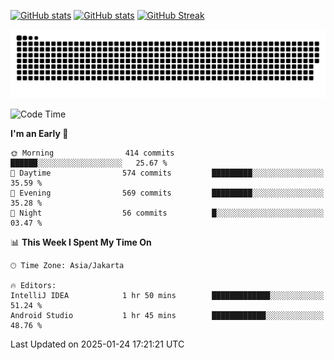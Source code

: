 [![GitHub stats](https://github-readme-stats.vercel.app/api?username=aurelioklv&card_width=500&show_icons=true&rank_icon=github&theme=solarized-dark#gh-dark-mode-only)](https://github.com/anuraghazra/github-readme-stats#gh-dark-mode-only)
[![GitHub stats](https://github-readme-stats.vercel.app/api?username=aurelioklv&card_width=500&show_icons=true&rank_icon=github&theme=buefy#gh-light-mode-only)](https://github.com/anuraghazra/github-readme-stats#gh-light-mode-only)
[![GitHub Streak](https://streak-stats.demolab.com/?user=aurelioklv&card_width=336&theme=solarized-dark)](https://git.io/streak-stats)

<picture>
  <source media="(prefers-color-scheme: dark)" srcset="https://raw.githubusercontent.com/aurelioklv/aurelioklv/snake-output/github-contribution-grid-snake-dark.svg">
  <source media="(prefers-color-scheme: light)" srcset="https://raw.githubusercontent.com/aurelioklv/aurelioklv/snake-output/github-contribution-grid-snake.svg">
  <img alt="github contribution grid snake animation" src="https://raw.githubusercontent.com/aurelioklv/aurelioklv/snake-output/github-contribution-grid-snake.svg">
</picture>

<!--START_SECTION:waka-->
![Code Time](http://img.shields.io/badge/Code%20Time-963%20hrs%2011%20mins-blue)

**I'm an Early 🐤** 

```text
🌞 Morning                414 commits         ██████░░░░░░░░░░░░░░░░░░░   25.67 % 
🌆 Daytime                574 commits         █████████░░░░░░░░░░░░░░░░   35.59 % 
🌃 Evening                569 commits         █████████░░░░░░░░░░░░░░░░   35.28 % 
🌙 Night                  56 commits          █░░░░░░░░░░░░░░░░░░░░░░░░   03.47 % 
```


📊 **This Week I Spent My Time On** 

```text
🕑︎ Time Zone: Asia/Jakarta

🔥 Editors: 
IntelliJ IDEA            1 hr 50 mins        █████████████░░░░░░░░░░░░   51.24 % 
Android Studio           1 hr 45 mins        ████████████░░░░░░░░░░░░░   48.76 % 
```


 Last Updated on 2025-01-24 17:21:21 UTC
<!--END_SECTION:waka-->
